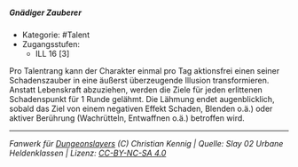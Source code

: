 <!---
Dies ist ein Fanwerk für DUNGEONSLAYERS (C) von Christian Kennig

Quellen:      [Slay 02 Urbane Heldenklassen](https://www.f-space.de/ds4/downloads.html)
              [Talentbeschreibungen](https://www.f-space.de/ds4/tools-talentcards.html)
License:      [CC-BY-NC-SA 4.0](https://creativecommons.org/licenses/by-nc-sa/4.0/deed.de)
Richtlinien:  [Fanwerkrichtlinien](https://www.dungeonslayers.net/fanwerk-richtlinien/)
Autor:        Zauberlehrling
-->

  
##### Gnädiger Zauberer  
- Kategorie: #Talent  
- Zugangsstufen:  
  - ILL 16 [3]  

Pro Talentrang kann der Charakter einmal pro Tag aktionsfrei einen seiner Schadenszauber in eine äußerst überzeugende Illusion transformieren. Anstatt Lebenskraft abzuziehen, werden die Ziele für jeden erlittenen Schadenspunkt für 1 Runde gelähmt. Die Lähmung endet augenblicklich, sobald das Ziel von einem negativen Effekt Schaden, Blenden o.ä.) oder aktiver Berührung (Wachrütteln, Entwaffnen o.ä.) betroffen wird.


___  
*Fanwerk für [Dungeonslayers](https://www.dungeonslayers.net/) (C) Christian Kennig | Quelle: Slay 02 Urbane Heldenklassen | Lizenz: [CC-BY-NC-SA 4.0](https://creativecommons.org/licenses/by-nc-sa/4.0/deed.de)*  